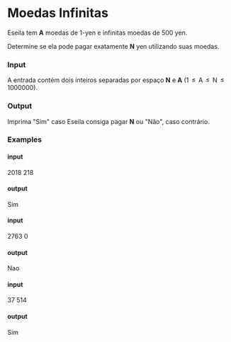 # Moedas Infinitas

Eseila tem <b>A</b> moedas de 1-yen e infinitas moedas de 500 yen.

Determine se ela pode pagar exatamente <b>N</b> yen utilizando suas moedas. 

### Input
A entrada contém dois inteiros separadas por espaço <b>N</b> e <b>A</b> (1  ≤  A  ≤  N  ≤  1000000).

### Output
Imprima "Sim" caso Eseila consiga pagar <b>N</b> ou "Não", caso contrário.

### Examples
#### input
2018 218

#### output
Sim

#### input
2763 0

#### output
Nao

#### input
37 514

#### output
Sim
